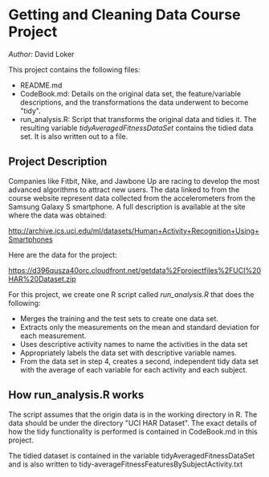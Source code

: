 Getting and Cleaning Data Course Project
========================================

*Author:* David Loker

This project contains the following files:

- README.md
- CodeBook.md: Details on the original data set, the feature/variable descriptions, and the transformations the data underwent to become "tidy".
- run_analysis.R: Script that transforms the original data and tidies it. The resulting variable *tidyAveragedFitnessDataSet* contains the tidied data set. It is also written out to a file.

## Project Description

Companies like Fitbit, Nike, and Jawbone Up are racing to develop the most advanced algorithms to attract new users. The data linked to from the course website represent data collected from the accelerometers from the Samsung Galaxy S smartphone. A full description is available at the site where the data was obtained: 

http://archive.ics.uci.edu/ml/datasets/Human+Activity+Recognition+Using+Smartphones 

Here are the data for the project: 

https://d396qusza40orc.cloudfront.net/getdata%2Fprojectfiles%2FUCI%20HAR%20Dataset.zip 

For this project, we create one R script called *run_analysis.R* that does the following: 
* Merges the training and the test sets to create one data set.
* Extracts only the measurements on the mean and standard deviation for each measurement. 
* Uses descriptive activity names to name the activities in the data set
* Appropriately labels the data set with descriptive variable names. 
* From the data set in step 4, creates a second, independent tidy data set with the average of each variable for each activity and each subject.

## How run_analysis.R works

The script assumes that the origin data is in the working directory in R. The data should be under the directory "UCI HAR Dataset". The exact details of how the tidy functionality is performed is contained in CodeBook.md in this project.

The tidied dataset is contained in the variable tidyAveragedFitnessDataSet and is also written to tidy-averageFitnessFeaturesBySubjectActivity.txt


